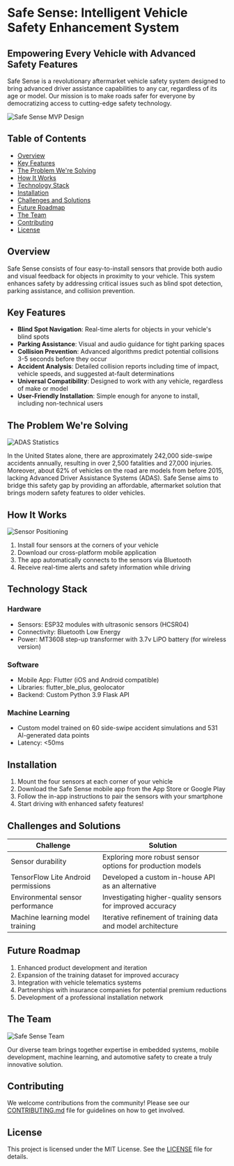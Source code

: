 # Safe Sense: Intelligent Vehicle Safety Enhancement System

## Empowering Every Vehicle with Advanced Safety Features


Safe Sense is a revolutionary aftermarket vehicle safety system designed to bring advanced driver assistance capabilities to any car, regardless of its age or model. Our mission is to make roads safer for everyone by democratizing access to cutting-edge safety technology.

![Safe Sense MVP Design](https://github.com/leonkoech/SafeSense-AI/assets/39020723/9ed9f175-6d43-44ac-9b08-3c5065da42ce)


## Table of Contents

- [Overview](#overview)
- [Key Features](#key-features)
- [The Problem We're Solving](#the-problem-were-solving)
- [How It Works](#how-it-works)
- [Technology Stack](#technology-stack)
- [Installation](#installation)
- [Challenges and Solutions](#challenges-and-solutions)
- [Future Roadmap](#future-roadmap)
- [The Team](#the-team)
- [Contributing](#contributing)
- [License](#license)

## Overview

Safe Sense consists of four easy-to-install sensors that provide both audio and visual feedback for objects in proximity to your vehicle. This system enhances safety by addressing critical issues such as blind spot detection, parking assistance, and collision prevention.

## Key Features

- **Blind Spot Navigation**: Real-time alerts for objects in your vehicle's blind spots
- **Parking Assistance**: Visual and audio guidance for tight parking spaces
- **Collision Prevention**: Advanced algorithms predict potential collisions 3-5 seconds before they occur
- **Accident Analysis**: Detailed collision reports including time of impact, vehicle speeds, and suggested at-fault determinations
- **Universal Compatibility**: Designed to work with any vehicle, regardless of make or model
- **User-Friendly Installation**: Simple enough for anyone to install, including non-technical users

## The Problem We're Solving

![ADAS Statistics](https://github.com/leonkoech/SafeSense/assets/39020723/5492004d-a8f3-453e-a863-c8b13d20ba7d)

In the United States alone, there are approximately 242,000 side-swipe accidents annually, resulting in over 2,500 fatalities and 27,000 injuries. Moreover, about 62% of vehicles on the road are models from before 2015, lacking Advanced Driver Assistance Systems (ADAS). Safe Sense aims to bridge this safety gap by providing an affordable, aftermarket solution that brings modern safety features to older vehicles.

## How It Works

![Sensor Positioning](https://github.com/leonkoech/SafeSense-AI/assets/39020723/2a08620f-4817-41d6-81b8-094d2d45a57f)

1. Install four sensors at the corners of your vehicle
2. Download our cross-platform mobile application
3. The app automatically connects to the sensors via Bluetooth
4. Receive real-time alerts and safety information while driving

## Technology Stack

### Hardware
- Sensors: ESP32 modules with ultrasonic sensors (HCSR04)
- Connectivity: Bluetooth Low Energy
- Power: MT3608 step-up transformer with 3.7v LiPO battery (for wireless version)

### Software
- Mobile App: Flutter (iOS and Android compatible)
- Libraries: flutter_ble_plus, geolocator
- Backend: Custom Python 3.9 Flask API

### Machine Learning
- Custom model trained on 60 side-swipe accident simulations and 531 AI-generated data points
- Latency: <50ms

## Installation

1. Mount the four sensors at each corner of your vehicle
2. Download the Safe Sense mobile app from the App Store or Google Play
3. Follow the in-app instructions to pair the sensors with your smartphone
4. Start driving with enhanced safety features!

## Challenges and Solutions

| Challenge | Solution |
|-----------|----------|
| Sensor durability | Exploring more robust sensor options for production models |
| TensorFlow Lite Android permissions | Developed a custom in-house API as an alternative |
| Environmental sensor performance | Investigating higher-quality sensors for improved accuracy |
| Machine learning model training | Iterative refinement of training data and model architecture |

## Future Roadmap

1. Enhanced product development and iteration
2. Expansion of the training dataset for improved accuracy
3. Integration with vehicle telematics systems
4. Partnerships with insurance companies for potential premium reductions
5. Development of a professional installation network

## The Team

![Safe Sense Team](https://github.com/leonkoech/SafeSense-AI/assets/39020723/f73d329a-fb86-4f1c-ab91-57bc863ef0c1)

Our diverse team brings together expertise in embedded systems, mobile development, machine learning, and automotive safety to create a truly innovative solution.

## Contributing

We welcome contributions from the community! Please see our [CONTRIBUTING.md](CONTRIBUTING.md) file for guidelines on how to get involved.

## License

This project is licensed under the MIT License. See the [LICENSE](LICENSE) file for details.
